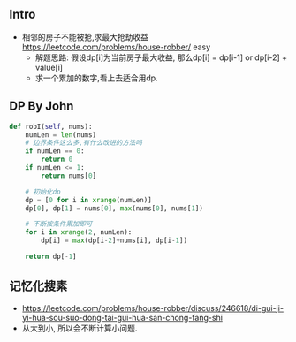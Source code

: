 




## Intro

- 相邻的房子不能被抢,求最大抢劫收益 https://leetcode.com/problems/house-robber/ easy
  - 解题思路: 假设dp[i]为当前房子最大收益, 那么dp[i] = dp[i-1] or dp[i-2] + value[i]
  - 求一个累加的数字,看上去适合用dp.


## DP By John

```py
def robI(self, nums):
    numLen = len(nums)
    # 边界条件这么多,有什么改进的方法吗
    if numLen == 0:
        return 0
    if numLen <= 1:
        return nums[0]

    # 初始化dp
    dp = [0 for i in xrange(numLen)]
    dp[0], dp[1] = nums[0], max(nums[0], nums[1])

    # 不断按条件累加即可
    for i in xrange(2, numLen):
        dp[i] = max(dp[i-2]+nums[i], dp[i-1])

    return dp[-1]
```



## 记忆化搜素

- https://leetcode.com/problems/house-robber/discuss/246618/di-gui-ji-yi-hua-sou-suo-dong-tai-gui-hua-san-chong-fang-shi
- 从大到小, 所以会不断计算小问题.


















